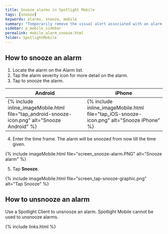 ```yaml
---
title: Snooze alarms in Spotlight Mobile
tags: [snooze]
keywords: alarms, snooze, mobile
summary: "Temporarily remove the visual alert associated with an alarm."
sidebar: p_mobile_sidebar
permalink: mobile_alarm_snooze.html
folder: SpotlightMobile
---
```


## How to snooze an alarm

1. Locate the alarm on the Alarm list.
2. Tap the alarm severity icon for more detail on the alarm.
3. Tap to snooze the alarm.

Android | iPhone
--------|-------
{% include inline_imageMobile.html file="tap_android-snooze-icon.png" alt="Snooze Android" %} | {% include inline_imageMobile.html file="tap_iOS-snooze-icon.png" alt="Snooze iPhone" %}

4. Enter the time frame. The alarm will be snoozed from now till the time given.

{% include imageMobile.html file="screen_snooze-alarm.PNG" alt="Snooze alarm" %}

5. Tap **Snooze**.

{% include imageMobile.html file="screen_tap-snooze-graphic.png" alt="Tap Snooze" %}


## How to unsnooze an alarm

Use a Spotlight Client to unsnooze an alarm. Spotlight Mobile cannot be used to unsnooze alarms.

{% include links.html %}
